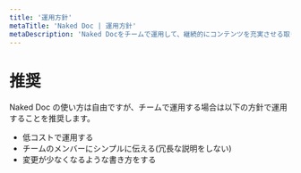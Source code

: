 ```yaml
---
title: '運用方針'
metaTitle: 'Naked Doc | 運用方針'
metaDescription: 'Naked Docをチームで運用して、継続的にコンテンツを充実させる取り組みについて解説します。'
---
```


# 推奨

Naked Doc の使い方は自由ですが、チームで運用する場合は以下の方針で運用することを推奨します。

- 低コストで運用する
- チームのメンバーにシンプルに伝える(冗長な説明をしない)
- 変更が少なくなるような書き方をする
